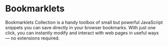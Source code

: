 # Bookmarklets
Bookmarklets Collection is a handy toolbox of small but powerful JavaScript snippets you can save directly in your browser bookmarks. With just one click, you can instantly modify and interact with web pages in useful ways — no extensions required.
